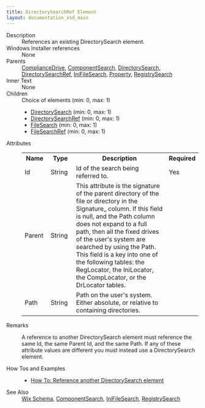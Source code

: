 ```yaml
---
title: DirectorySearchRef Element
layout: documentation_xsd_main
---
```

<dl>
  <dt>Description</dt>
  <dd>References an existing DirectorySearch element.</dd>
  <dt>Windows Installer references</dt>
  <dd>None</dd>
  <dt>Parents</dt>
  <dd>
    <a href="../compliancedrive/">ComplianceDrive</a>, <a href="../componentsearch/">ComponentSearch</a>, <a href="../directorysearch/">DirectorySearch</a>, <a href="../directorysearchref/">DirectorySearchRef</a>, <a href="../inifilesearch/">IniFileSearch</a>, <a href="../property/">Property</a>, <a href="../registrysearch/">RegistrySearch</a></dd>
  <dt>Inner Text</dt>
  <dd>None</dd>
  <dt>Children</dt>
  <dd>Choice of elements (min: 0, max: 1)<ul><li><a href="../directorysearch/">DirectorySearch</a> (min: 0, max: 1)</li><li><a href="../directorysearchref/">DirectorySearchRef</a> (min: 0, max: 1)</li><li><a href="../filesearch/">FileSearch</a> (min: 0, max: 1)</li><li><a href="../filesearchref/">FileSearchRef</a> (min: 0, max: 1)</li></ul></dd>
  <dt>Attributes</dt>
  <dd>
    <table cellspacing="0" cellpadding="0" class="schema">
      <tr>
        <th width="15%">Name</th>
        <th width="15%">Type</th>
        <th width="65%">Description</th>
        <th width="15%">Required</th>
      </tr>
      <tr>
        <td>Id</td>
        <td>String</td>
        <td>Id of the search being referred to.</td>
        <td>Yes</td>
      </tr>
      <tr>
        <td>Parent</td>
        <td>String</td>
        <td>This attribute is the signature of the parent directory of the file or directory in the Signature_ column. If this field is null, and the Path column does not expand to a full path, then all the fixed drives of the user's system are searched by using the Path.  This field is a key into one of the following tables: the RegLocator, the IniLocator, the CompLocator, or the DrLocator tables.</td>
        <td>&nbsp;</td>
      </tr>
      <tr>
        <td>Path</td>
        <td>String</td>
        <td>Path on the user's system. Either absolute, or relative to containing directories.</td>
        <td>&nbsp;</td>
      </tr>
    </table>
  </dd>
  <dt>Remarks</dt>
  <dd><p>A reference to another DirectorySearch element must reference the same Id, the same Parent Id, and the same Path. If any of these attribute values are different you must instead use a DirectorySearch element.</p></dd>
  <dt>How Tos and Examples</dt>
  <dd>
    <ul>
      <li>
        <a href="../../howtos/files_and_registry/directorysearchref">How To: Reference another DirectorySearch element</a>
      </li>
    </ul>
  </dd>
  <dt>See Also</dt>
  <dd>
    <a href="../wix">Wix Schema</a>, <a href="../componentsearch/">ComponentSearch</a>, <a href="../inifilesearch/">IniFileSearch</a>, <a href="../registrysearch/">RegistrySearch</a></dd>
</dl>
